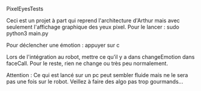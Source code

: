 PixelEyesTests

Ceci est un projet à part qui reprend l'architecture d'Arthur mais avec seulement l'affichage graphique des yeux pixel. 
Pour le lancer : 
sudo python3 main.py 

Pour déclencher une émotion : 
appuyer sur c 

Lors de l'intégration au robot, mettre ce qu'il y a dans changeEmotion dans faceCall.
Pour le reste, rien ne change ou très peu normalement. 

Attention : Ce qui est lancé sur un pc peut sembler fluide mais ne le sera pas une fois sur le robot. 
Veillez à faire des algo pas trop gourmands...